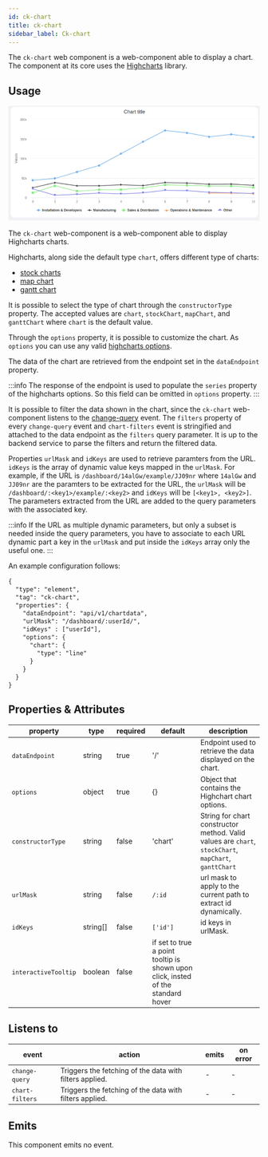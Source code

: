 ```yaml
---
id: ck-chart
title: ck-chart
sidebar_label: Ck-chart
---
```

The `ck-chart` web component is a web-component able to display a chart. The component at its core uses the [Highcharts](https://www.highcharts.com/) library. 

## Usage

![ck-chart](../img/ck-chart.png)

The `ck-chart` web-component is a web-component able to display Highcharts charts.

Highcharts, along side the default type `chart`, offers different type of charts: 
- [stock charts](https://www.highcharts.com/docs/stock/getting-started-stock)
- [map chart](https://www.highcharts.com/docs/maps/getting-started)
- [gantt chart](https://www.highcharts.com/docs/gantt/getting-started-gantt) 

It is possible to select the type of chart through the `constructorType` property. The accepted values are `chart`, `stockChart`, `mapChart`, and `ganttChart` where `chart` is the default value.

Through the `options` property, it is possible to customize the chart. As `options` you can use any valid [highcharts options](https://api.highcharts.com/highcharts/).

The data of the chart are retrieved from the endpoint set in the `dataEndpoint` property. 

:::info
The response of the endpoint is used to populate the `series` property of the highcharts options. So this field can be omitted in `options` property. 
:::


It is possible to filter the data shown in the chart, since the `ck-chart` web-component listens to the [change-query](../../../microfrontend-composer/back-kit/70_events.md#change-query) event. The `filters` property of every `change-query` event and `chart-filters` event is stringified and attached to the data endpoint as the `filters` query parameter. It is up to the backend service to parse the filters and return the filtered data.

Properties `urlMask` and `idKeys` are used to retrieve paramters from the URL. `idKeys` is the array of dynamic value keys mapped in the `urlMask`. For example, if the URL is `/dashboard/14alGw/example/JJ09nr` where `14alGw` and `JJ09nr` are the paramters to be extracted for the URL, the `urlMask` will be `/dashboard/:<key1>/example/:<key2>` and `idKeys` will be `[<key1>, <key2>]`. The parameters extracted from the URL are added to the query parameters with the associated key. 

:::info
If the URL as multiple dynamic parameters, but only a subset is needed inside the query parameters, you have to associate to each URL dynamic part a key in the `urlMask` and put inside the `idKeys` array only the useful one.
:::

An example configuration follows: 

```
{
  "type": "element",
  "tag": "ck-chart",
  "properties": {
    "dataEndpoint": "api/v1/chartdata",
    "urlMask": "/dashboard/:userId/",
    "idKeys" : ["userId"],
    "options": {
      "chart": {
        "type": "line"
      }
    }
  }
}
```

## Properties & Attributes

| property | type | required | default | description |
|----------|------|----------|---------|-------------|
|`dataEndpoint`| string | true | '/' | Endpoint used to retrieve the data displayed on the chart. |
|`options`| object | true | {} | Object that contains the Highchart chart options. |
|`constructorType`| string | false | 'chart' |String for chart constructor method. Valid values are `chart`, `stockChart`, `mapChart`, `ganttChart`|
|`urlMask`| string | false |`/:id` | url mask to apply to the current path to extract id dynamically. |
|`idKeys`| string[] | false |`['id']` | id keys in urlMask. |
|`interactiveTooltip`| boolean | false | if set to true a point tooltip is shown upon click, insted of the standard hover | 


## Listens to

| event | action | emits | on error |
|-------|--------|-------|----------|
|`change-query`| Triggers the fetching of the data with filters applied. | - | - |
|`chart-filters`| Triggers the fetching of the data with filters applied. | - | - |

## Emits

This component emits no event.
